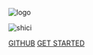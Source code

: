 <!-- _coverpage.md -->
<!-- 封面 -->

![logo](./assets/logo.svg)

![shici](https://v1.jinrishici.com/all.svg)

[GITHUB](https://github.com/WuGuangHeng)
[GET STARTED](README.md)

<!-- background color -->
<!-- ![color](#f0f0f0)     -->
